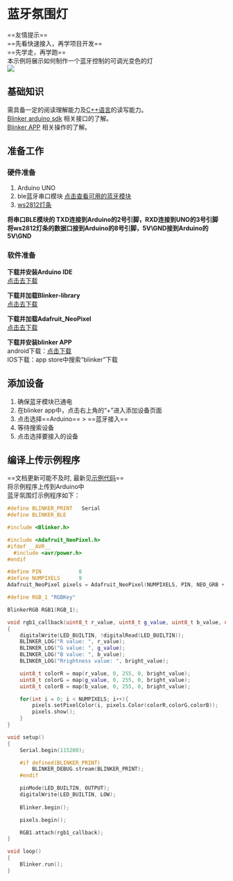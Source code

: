 # 蓝牙氛围灯  
==友情提示==  
==先看快速接入，再学项目开发==  
==先学走，再学跑==  
本示例将展示如何制作一个蓝牙控制的可调光变色的灯  
![](assets/004/01-1524476759000.gif)


## 基础知识
需具备一定的阅读理解能力及[C++语言](https://www.runoob.com/cplusplus/cpp-tutorial.html)的读写能力。  
[Blinker arduino sdk](?file=003-硬件开发/02-Arduino支持 "Arduino支持") 相关接口的了解。  
[Blinker APP](?file=005-APP使用/02-自定义布局 "自定义布局") 相关操作的了解。  

## 准备工作  
### 硬件准备  
1. Arduino UNO  
2. ble蓝牙串口模块 [点击查看可用的蓝牙模块](?file=003-硬件开发/01-支持的设备 "支持的设备")  
3. [ws2812灯条](https://item.taobao.com/item.htm?id=549246189905)  

**将串口BLE模块的 TXD连接到Arduino的2号引脚，RXD连接到UNO的3号引脚**  
**将ws2812灯条的数据口接到Arduino的8号引脚，5V\GND接到Arduino的5V\GND**  

### 软件准备  
**下载并安装Arduino IDE**  
[点击去下载](https://www.arduino.cn/thread-5838-1-1.html)  

**下载并加载Blinker-library**  
[点击去下载](https://github.com/blinker-iot/blinker-library)  

**下载并加载Adafruit_NeoPixel**  
[点击去下载](https://github.com/adafruit/Adafruit_NeoPixel)  

**下载并安装blinker APP**  
android下载：[点击下载](https://github.com/blinker-iot/app-release/releases)  
IOS下载：app store中搜索“blinker”下载  

## 添加设备  
1. 确保蓝牙模块已通电  
2. 在blinker app中，点击右上角的“+”进入添加设备页面  
3. 点击选择==Arduino== > ==蓝牙接入==  
4. 等待搜索设备  
5. 点击选择要接入的设备  

## 编译上传示例程序  
==文档更新可能不及时, 最新见[示例代码](https://github.com/blinker-iot/blinker-project-example)==  
将示例程序上传到Arduino中  
蓝牙氛围灯示例程序如下：  
```cpp
#define BLINKER_PRINT	Serial
#define BLINKER_BLE

#include <Blinker.h>

#include <Adafruit_NeoPixel.h>
#ifdef __AVR__
  #include <avr/power.h>
#endif

#define PIN            8
#define NUMPIXELS      9
Adafruit_NeoPixel pixels = Adafruit_NeoPixel(NUMPIXELS, PIN, NEO_GRB + NEO_KHZ800);

#define RGB_1 "RGBKey"

BlinkerRGB RGB1(RGB_1);

void rgb1_callback(uint8_t r_value, uint8_t g_value, uint8_t b_value, uint8_t bright_value)
{
    digitalWrite(LED_BUILTIN, !digitalRead(LED_BUILTIN));
    BLINKER_LOG("R value: ", r_value);
    BLINKER_LOG("G value: ", g_value);
    BLINKER_LOG("B value: ", b_value);
    BLINKER_LOG("Rrightness value: ", bright_value);

    uint8_t colorR = map(r_value, 0, 255, 0, bright_value);
    uint8_t colorG = map(g_value, 0, 255, 0, bright_value);
    uint8_t colorB = map(b_value, 0, 255, 0, bright_value);

    for(int i = 0; i < NUMPIXELS; i++){
        pixels.setPixelColor(i, pixels.Color(colorR,colorG,colorB));
        pixels.show();
    }
}

void setup()
{
    Serial.begin(115200);

    #if defined(BLINKER_PRINT)
        BLINKER_DEBUG.stream(BLINKER_PRINT);
    #endif

    pinMode(LED_BUILTIN, OUTPUT);
    digitalWrite(LED_BUILTIN, LOW);
    
    Blinker.begin();

    pixels.begin();

    RGB1.attach(rgb1_callback);
}

void loop()
{
    Blinker.run();
}
```

<!-- ## 控制设备  
1. 在**我的设备**页面点击设备，进入控制面板  
2. 点击右上角 编辑界面 按钮  
3. 添加 **RGB组件**和**滑动条组件**  
4. 点击**RGB组件**将数据键名修改为“rgb”；点击**滑动条组件**将数据键名修改为“SliderKey”  
5. 点击界面右上角保存界面布局   
6. 操作组件即可控制彩灯了   -->